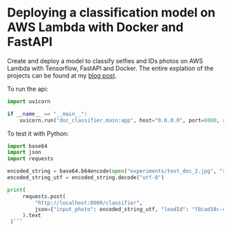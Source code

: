 # Deploying a classification model on AWS Lambda with Docker and FastAPI

Create and deploy a model to classify selfies and IDs photos on AWS Lambda with Tensorflow, FastAPI and Docker. The entire explation of the projects can be found at my [blog post](https://vinybrasil.github.io/portfolio/classificationmodel/).

To run the api:

```python
import uvicorn

if __name__ == "__main__":
    uvicorn.run("doc_classifier.main:app", host="0.0.0.0", port=8000, reload=True)
```

To test it with Python:
```python
import base64
import json
import requests

encoded_string = base64.b64encode(open("experiments/test_doc_2.jpg", "rb").read())
encoded_string_utf = encoded_string.decode("utf-8")

print(
     requests.post(
         "http://localhost:8000/classifier",
         json={"input_photo": encoded_string_utf, "leadId": "f8cad38c-c4f3-4f50-ab23-5262033bfef1"},
     ).text
 )```

